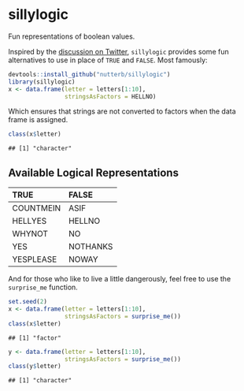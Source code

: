 sillylogic
==========

Fun representations of boolean values.

Inspired by the [discussion on Twitter](https://twitter.com/michaelhoffman/status/630420081042849792), `sillylogic` provides some fun alternatives to use in place of `TRUE` and `FALSE`. Most famously:

``` r
devtools::install_github("nutterb/sillylogic")
library(sillylogic)
x <- data.frame(letter = letters[1:10],
                stringsAsFactors = HELLNO)
```

Which ensures that strings are not converted to factors when the data frame is assigned.

``` r
class(x$letter)
```

    ## [1] "character"

Available Logical Representations
---------------------------------

| TRUE      | FALSE    |
|:----------|:---------|
| COUNTMEIN | ASIF     |
| HELLYES   | HELLNO   |
| WHYNOT    | NO       |
| YES       | NOTHANKS |
| YESPLEASE | NOWAY    |

And for those who like to live a little dangerously, feel free to use the `surprise_me` function.

``` r
set.seed(2)
x <- data.frame(letter = letters[1:10],
                stringsAsFactors = surprise_me())
class(x$letter)
```

    ## [1] "factor"

``` r
y <- data.frame(letter = letters[1:10],
                stringsAsFactors = surprise_me())
class(y$letter)
```

    ## [1] "character"
